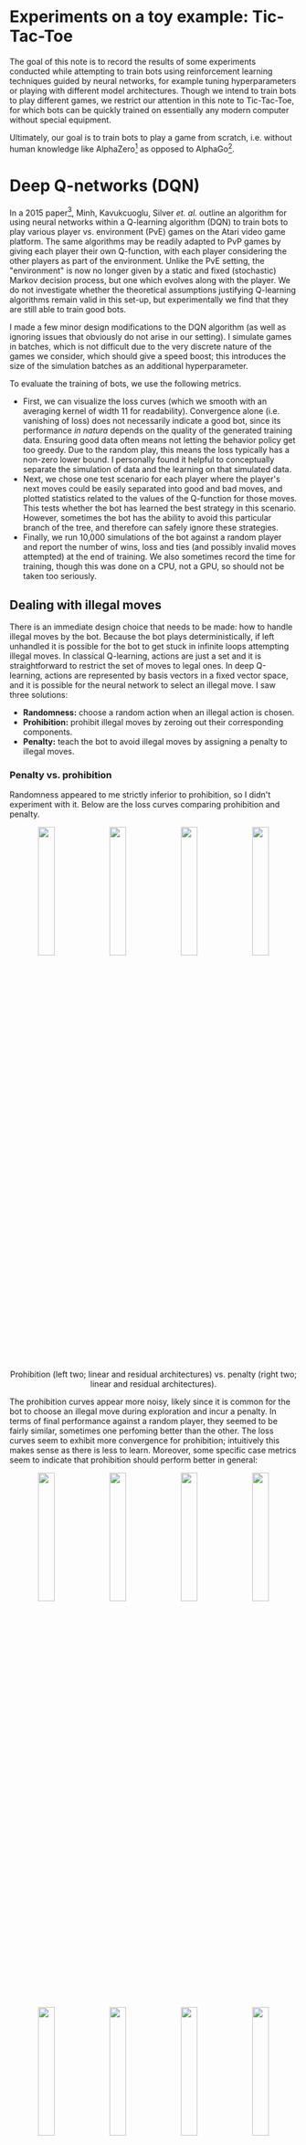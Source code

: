# Experiments on a toy example: Tic-Tac-Toe

The goal of this note is to record the results of some experiments conducted while attempting to train bots using reinforcement learning techniques guided by neural networks, for example tuning hyperparameters or playing with different model architectures.  Though we intend to train bots to play different games, we restrict our attention in this note to Tic-Tac-Toe, for which bots can be quickly trained on essentially any modern computer without special equipment.

Ultimately, our goal is to train bots to play a game from scratch, i.e. without human knowledge like AlphaZero[^SSS17] as opposed to AlphaGo[^SH16].

# Deep Q-networks (DQN)

In a 2015 paper[^MKS15], Minh, Kavukcuoglu, Silver *et. al.* outline an algorithm for using neural networks within a Q-learning algorithm (DQN) to train bots to play various player vs. environment (PvE) games on the Atari video game platform.  The same algorithms may be readily adapted to PvP games by giving each player their own Q-function, with each player considering the other players as part of the environment.  Unlike the PvE setting, the "environment" is now no longer given by a static and fixed (stochastic) Markov decision process, but one which evolves along with the player.  We do not investigate whether the theoretical assumptions justifying Q-learning algorithms remain valid in this set-up, but experimentally we find that they are still able to train good bots.

I made a few minor design modifications to the DQN algorithm (as well as ignoring issues that obviously do not arise in our setting).  I simulate games in batches, which is not difficult due to the very discrete nature of the games we consider, which should give a speed boost; this introduces the size of the simulation batches as an additional hyperparameter.

To evaluate the training of bots, we use the following metrics.
+ First, we can visualize the loss curves (which we smooth with an averaging kernel of width 11 for readability).  Convergence alone (i.e. vanishing of loss) does not necessarily indicate a good bot, since its performance *in natura* depends on the quality of the generated training data.  Ensuring good data often means not letting the behavior policy get too greedy.  Due to the random play, this means the loss typically has a non-zero lower bound.  I personally found it helpful to conceptually separate the simulation of data and the learning on that simulated data.
+ Next, we chose one test scenario for each player where the player's next moves could be easily separated into good and bad moves, and plotted statistics related to the values of the Q-function for those moves.  This tests whether the bot has learned the best strategy in this scenario.  However, sometimes the bot has the ability to avoid this particular branch of the tree, and therefore can safely ignore these strategies.
+ Finally, we run 10,000 simulations of the bot against a random player and report the number of wins, loss and ties (and possibly invalid moves attempted) at the end of training.  We also sometimes record the time for training, though this was done on a CPU, not a GPU, so should not be taken too seriously.


## Dealing with illegal moves

There is an immediate design choice that needs to be made: how to handle illegal moves by the bot.  Because the bot plays deterministically, if left unhandled it is possible for the bot to get stuck in infinite loops attempting illegal moves.  In classical Q-learning, actions are just a set and it is straightforward to restrict the set of moves to legal ones.  In deep Q-learning, actions are represented by basis vectors in a fixed vector space, and it is possible for the neural network to select an illegal move.  I saw three solutions:
+ **Randomness:** choose a random action when an illegal action is chosen.
+ **Prohibition:** prohibit illegal moves by zeroing out their corresponding components.
+ **Penalty:** teach the bot to avoid illegal moves by assigning a penalty to illegal moves.

### Penalty vs. prohibition

Randomness appeared to me strictly inferior to prohibition, so I didn't experiment with it.  Below are the loss curves comparing prohibition and penalty.
<p align="center">
<img src="graphs/20240413213956_zeroout2.dttt.pt.losses.png" width="24%"> <img src="graphs/20240413220118_zerooutrnn.dttt.pt.losses.png" width="24%"> <img src="graphs/20240413212415_penalty2.dttt.pt.losses.png" width="24%"> <img src="graphs/20240413222418_resnnpenalty.dttt.pt.losses.png" width="24%"></p>
<p align="center">
Prohibition (left two; linear and residual architectures) vs. penalty (right two; linear and residual architectures).
</p>

The prohibition curves appear more noisy, likely since it is common for the bot to choose an illegal move during exploration and incur a penalty.  In terms of final performance against a random player, they seemed to be fairly similar, sometimes one perfoming better than the other.  The loss curves seem to exhibit more convergence for prohibition; intuitively this makes sense as there is less to learn.  Moreover, some specific case metrics seem to indicate that prohibition should perform better in general:
<p align="center">
<img src="graphs/20240413203510_test_zeroout.dttt.pt.test0.png" width="24%"> <img src="graphs/20240413213956_zeroout2.dttt.pt.test0.png" width="24%"> <img src="graphs/20240413210030_test_penalty.dttt.pt.test0.png" width="24%"> <img src="graphs/20240413212415_penalty2.dttt.pt.test0.png" width="24%">
<img src="graphs/20240413203510_test_zeroout.dttt.pt.test1.png" width="24%"> <img src="graphs/20240413213956_zeroout2.dttt.pt.test1.png" width="24%"> <img src="graphs/20240413210030_test_penalty.dttt.pt.test1.png" width="24%"> <img src="graphs/20240413212415_penalty2.dttt.pt.test1.png" width="24%">
</p><p align="center">
Performance metrics for prohibition (left two) vs. penalty (right two).
</p>

In particular, for Test 1, we see that we tend to see much more separation between the green curve and the blue/orange curves using prohibition, an indication that the bot is learning to distinguish a particular group of losing moves vs. tying moves.

I implemented penalty first since it was more straightforward, but later switched to prohibition.  Many experiments in the remainder of the document use penalty; one unintended benefit of this is that the number of illegal moves attempted by the bot can be used as a metric for how well the bot has learned the basic rules of the game.


### Magnitude of penalty

The magnitude of the penalty has an effect on neural network training where it does not in classical Q-learning.  For classical Q-learning, the function is an arbitrary function on a discrete set of states.  For deep Q-learning, the function is ``built from'' linear functions defined on a vector space continuum (but only evaluated on a discrete subset).  In particular, for deep Q-learning, large values can skew the weights during training.  In the beginning, I had set the penalty to -1000, which worked classically but caused divergence when training neural networks.  I tested this in an experiment comparing penalties of -2 vs. -1000.  I also tested a penalty of -1, which was not significantly different from a penalty of -2.

<p align="center">
<img src="graphs/20240325030438_badpenalty.dttt.pt.log.losses.png" width="40%"> <img src="graphs/20240324030517_4000its.dttt.pt.log.losses.png" width="40%">
<p>
<p align="center">Loss curve over 4000 iterations: -1000 penalty (left) vs. -2 penalty (right).</p>

<table align="center">
<tr><th>iterations</th><th colspan="2">1000</th><th colspan="2">1500</th><th colspan="2">4000</th></tr>
<tr><th>penalty</th><th>2</th><th>-1000</th><th>-2</th><th>-1000</th><th>2</th><th>-1000</th></tr>
<tr><td>player 1 losses vs. random</td><td>0.00%</td><td>0.00%</td><td>0.00%</td><td>0.00%</td><td>0.00%</td><td>0.00%</td></tr>
<tr><td>player 2 losses vs. random</td><td>1.27%</td><td>1.25%</td><td>1.60%</td><td>2.81%</td><td>0.00%</td><td>0.10%</td></tr>
<tr><td>player 1 invalid moves</td><td>0</td><td>0</td><td>0</td><td>0</td><td>0</td><td>0</td></tr>
<tr><td>player 2 invalid moves</td><td>6</td><td>63</td><td>0</td><td>0</td><td>0</td><td>0</td></tr>
</table>

With a large penalty the model much longer to begin to converge.  A large penalty negatively impacts the performance of the bot measured in losses as well as, perhaps counterintuitively, its ability to avoid illegal moves.  In the long term, the bot appears to be able to adjust its weights to account for the large penalty, but in general it seems best to avoid it.

## Generating good data to train on

In Q-learning, the training data is generated along side the actual training on that data.  To generate good gameplay data, the bots must strike a balance between exploration and exploitation.  Moreover, we need to decide how much of the data to keep, and how much to discard.

### Greed and convergence

For Q-learning we will use a simple greed parameter to control the probability that the bot plays according to what it thinks is optimal (exploitation) versus randomly (exploration).  It is an annoying convention that the so-called greed parameter measures how much the bot explores; we will use the term *exploration parameter* instead, which is complementary to the *greed parameter*, i.e. a greed parameter of 0 means it always plays randomly.  This greed parameter may change over time.

In PvE games, it is typically recommended to start the greed low, around 0.0, and then end high, around 0.9.  The reasoning is that the bot should explore a lot in the beginning, then hone in on a winning strategy.  In PvP games, experimentally, it appears better to keep the ending greed lower.  We postulate the following reason: in PvE situations, the player has, ignoring randomness, total control over which branch of the game tree to go down.  Therefore, it is okay for the player to forget branches of the tree that it does not like.  On the other hand, in PvP situations, the opposing player has an equal share of control.  Setting the greed parameter too high can causes the neural network to forget some branches of the game tree.

To visualize the effect of greed on convergence and performance, I trained a bot under the following schemes for 4000 iterations.
+ **No greed:** the greed stayed at 0.0 throughout, i.e. the training data was completely randomly generated.
+ **Middle greed:** the greed ramped from 0.0 to 0.6 linearly in the interval $[100, 2500]$.
+ **Max greed:** the greed ramped from 0.0 to the maximum 1.0 linearly in the interval $[100, 3900]$.

<p align="center">
<img src="graphs/20240328201353_nogreed.dttt.pt.losses.png" width="33%"> <img src="graphs/20240328101230_postbug_baseline.dttt.pt.losses.png" width="33%"> <img src="graphs/20240328191907_greedto100.dttt.pt.losses.png" width="33%">
<p>
<p align="center">Loss curves over 4000 iterations, no vs. middle vs. max greed.</p>


<table align="center">
<tr><th></th><th colspan="4">player 1</th><th colspan="4">player 2</th></tr>
<tr><th></th><th>win</th><th>loss</th><th>tie</th><th>invalid</th><th>win</th><th>loss</th><th>tie</th><th>invalid</th></tr>
<tr><td>no greed</td><td>69.37%</td><td>19.43%</td><td>11.20%</td><td>31168</td><td>47.47%</td><td>40.07%</td><td>12.46%</td><td>21536</td></tr>
<tr><td>middle greed</td><td>98.96%</td><td>0.00%</td><td>1.04%</td><td>0</td><td>90.73%</td><td>0.00%</td><td>9.27%</td><td>0</td></tr>
<tr><td>max greed</td><td>95.54%</td><td>0.63%</td><td>3.83%</td><td>284</td><td>90.44%</td><td>0.00%</td><td>9.56%</td><td>0</td></tr>
</table>

We observe that higher greed can result in converging to a value with lower loss, but does not necessarily result in a better bot.  We also observe divergence for the first player and convergence for the second player using the no-greed policy.  My guess for why is that if the opponent plays randomly, this can result in higher variance in outcomes.


### Replay memory size

An essential question in Q-learning is what simulation data to train the bot on.  We could train on all data from the last $k$ iterations, but this results in a tradeoff between stability vs. speed in training.  Instead we use *replay memory*,[^MKS15] i.e. sample data from a memory of fixed size.

<p align="center">
<img src="graphs/20240330154852_small_memory_1000.dttt.pt.losses.png" width="33%"> <img src="graphs/20240330180235_standard_defaults6_penalty1.dttt.pt.losses.png" width="33%"> <img src="graphs/20240330163919_massive_memory.dttt.pt.losses.png" width="33%">
<p>
<p align="center">Loss curves over 4000 iterations: memory size 1,000 (left) vs. 100,000 penalty (middle) vs. $\infty$ (right).</p>

<table align="center">
  <tr><th></th><th colspan="4">player 1</th><th colspan="4">player 2</th><th></th></tr>
  <tr><th>memory size</th><th>win</th><th>loss</th><th>tie</th><th>invalid moves</th><th>win</th><th>loss</th><th>tie</th><th>invalid move</th><th>time</th></tr>
  <tr><td>1k</td><td>96.56%</td><td>0.31%</td><td>3.13%</td><td>112</td><td>83.67%</td><td>1.82%</td><td>14.51%</td><td>290</td><td>48:27</td></tr>
  <tr><td>100k</td><td>98.97%</td><td>0.00%</td><td>1.03%</td><td>0</td><td>91.78%</td><td>0.00%</td><td>8.22%</td><td>24</td><td>47:32</td></tr>
  <tr><td>$\infty$</td><td>98.99%</td><td>0.00%</td><td>1.01%</td><td>0</td><td>90.91%</td><td>0.00%</td><td>9.09%</td><td>19</td><td>1:14:22</td></tr>
</table>

We observe that a lower memory leads to higher variance.  Interestingly, a higher memory also leads to more variance, but not nearly as much.  When the memory is low, correlations in the simulations are immediately and repeatedly trained on, while when the memory is too high, the distribution of experiences in the replay memory will reflect a lower greed overall, which leads to more randomness and higher variance; as additional evidence of this, we also see less/slower convergence as one might expect from a less greedy policy.


## Hyperparameters for model training

### Simulation vs. training batch sizes

In each step of an episode, the algorithm simulates a play of the game by the current player, and then trains on data sampled from the replay memory.  Both of these can be done efficiently in batches, with simulation batch size $b_s$ and training batch size $b_t$.  On average, given $n$ players, each player's replay memory increases by $b_s/n$ each round.  Since it doesn't make sense to simulate more than we can train on, we can impose the condition $b_t/b_s \geq 1/n$.

Note that increasing the training batch size doesn't mean more updates to the weights, but averaging over more entries in the updates, which has the effect of decreasing the variance.  To increase the magnitude of the updates, one can adjust the learning rate.

I ran experiments on varying the batch sizes, training for 800 iterations of length 15 at a learning rate of 0.00025.  The greed ramp was $[20, 500]$ in range $[0.0, 0.6]$, training began at episode 20, and the policy network was copied very episode.  


<p align="center">
<img src="graphs/20240330201726_800its.dttt.pt.losses.png" width="33%"> <img src="graphs/20240330205932_train_up2.dttt.pt.losses.png" width="33%"> <img src="graphs/20240330203140_train_up4.dttt.pt.losses.png" width="33%">
<img src="graphs/20240330212410_sim_up2.dttt.pt.losses.png" width="33%"> <img src="graphs/20240330214045_sim2_train2.dttt.pt.losses.png" width="33%"> <img src="graphs/20240330220010_sim2_train4.dttt.pt.losses.png" width="33%">
<img src="graphs/20240330225523_batches_128_256.dttt.pt.losses.png" width="33%"> <img src="graphs/20240330231102_128_512.dttt.pt.losses.png" width="33%"> <img src="graphs/20240330233134_128_1024.dttt.pt.losses.png" width="33%">
<p>
<p align="center">Loss curves over 800 iterations.  Going rightward doubles the training batch size, going down doubles the simulation batch size.</p>

<table align="center">
  <tr><th colspan="2">batch size</th><th colspan="3">player 1</th><th colspan="3">player 2</th><th></th></tr>
  <tr><th>simulation</th><th>training</th><th>win</th><th>loss</th><th>tie</th><th>win</th><th>loss</th><th>tie</th><th>time (CPU)</th></tr>
  <tr><td>32</td><td>256</td><td>99.11%</td><td>0.00%</td><td>0.89%</td><td>90.24%</td><td>0.59%</td><td>9.17%</td><td>8:01</td></tr>
  <tr><td>32</td><td>512</td><td>98.97%</td><td>0.00%</td><td>1.03%</td><td>92.04%</td><td>0.17%</td><td>7.79%</td><td>13:49</td></tr>
  <tr><td>32</td><td>1024</td><td>98.01%</td><td>0.00%</td><td>1.99%</td><td>90.71%</td><td>0.80%</td><td>8.49%</td><td>21:40</td></tr>
  <tr><td>64</td><td>256</td><td>98.99%</td><td>0.00%</td><td>1.01%</td><td>90.37%</td><td>0.60%</td><td>9.03%</td><td>9:05</td></tr>
  <tr><td>64</td><td>512</td><td>98.79%</td><td>0.00%</td><td>1.21%</td><td>91.52%</td><td>0.50%</td><td>7.98%</td><td>13:07</td></tr>
  <tr><td>64</td><td>1024</td><td>98.89%</td><td>0.00%</td><td>1.11%</td><td>90.55%</td><td>0.58%</td><td>8.87%</td><td>22:15</td></tr>
  <tr><td>128</td><td>256</td><td>98.72%</td><td>0.00%</td><td>1.28%</td><td>89.28%</td><td>0.59%</td><td>10.13%</td><td>10:02</td></tr>
  <tr><td>128</td><td>512</td><td>98.92%</td><td>0.00%</td><td>1.08%</td><td>90.51%</td><td>0.25%</td><td>9.24%</td><td>14:11</td></tr>
  <tr><td>128</td><td>1024</td><td>98.97%</td><td>0.00%</td><td>1.03%</td><td>91.03%</td><td>0.20%</td><td>8.77%</td><td>25:39</td></tr>
</table>


We observe that enlarging the training batch is far more computationally costly than enlarging simulation batch.  Enlarging the training batch decreases variance in training, but doesn't generally result in a better bot nor change the shape of the loss curve substantially.  On the other hand, enlarging the simulation batch leads to more data being generated, which appears to lead to faster convergence, and better bot performance at the end.  We note that we never reach the lower bound on the training-simulation batch ratio in the above experiments.


### Learning rate

Selecting a learning rate in machine learning is typically understood as a tradeoff between faster convergence and better convergence toward a minimum loss (due to the stochstic nature of sampling training batch from the data).  The main difference in our setting is that the distribution of training data evolves over time, as the greed parameter ramps up.  This mean it's likely that the minimum loss also changes over time, which has interesting implications for the learning rate.

I ran experiments varying the learning rate over 800 iterations, with simulation batch size 128 and training batch size 256.

<p align="center">
<img src="graphs/20240330225523_batches_128_256.dttt.pt.losses.png" width="33%"> <img src="graphs/20240331001249_128_256_lr.dttt.pt.losses.png" width="33%"> <img src="graphs/20240331002916_128_256_lrupup.dttt.pt.losses.png" width="33%">
<img src="graphs/20240331211836_0025.dttt.pt.losses.png" width="33%"> <img src="graphs/20240331213435_005.dttt.pt.losses.png" width="33%"> <img src="graphs/20240331172315_001.dttt.pt.losses.png" width="33%">
<p>
<p align="center">Loss curves over 800 iterations with learning rates 2.5e-4, 5e-4, 1e-3 (top row) and 2.5e-3, 5e-3, 1e-2 (bottom row).</p>

<table align="center">
  <tr><th></th><th colspan="4">player 1</th><th colspan="4">player 2</th></tr>
  <tr><th>learning rate</th><th>win</th><th>loss</th><th>tie</th><th>invalid move</th><th>win</th><th>loss</th><th>tie</th><th>invalid move</th></tr>
  <tr><td>0.00025</td><td>98.72%</td><td>0.00%</td><td>1.28%</td><td>0</td><td>89.28%</td><td>0.59%</td><td>10.13%</td><td>0</td></tr>
  <tr><td>0.0005</td><td>98.99%</td><td>0.00%</td><td>1.01%</td><td>0</td><td>90.39%</td><td>0.00%</td><td>9.61%</td><td>0</td></tr>
  <tr><td>0.001</td><td>98.97%</td><td>0.00%</td><td>1.03%</td><td>0</td><td>90.26%</td><td>0.58%</td><td>9.16%</td><td>65</td></tr>
  <tr><td>0.0025</td><td>99.48%</td><td>0.00%</td><td>0.52%</td><td>420</td><td>90.50%</td><td>0.90%</td><td>8.60%</td><td>763</td></tr>
  <tr><td>0.005</td><td>98.48%</td><td>0.00%</td><td>1.52%</td><td>201</td><td>91.03%</td><td>0.49%</td><td>8.48%</td><td>10</td></tr>
  <tr><td>0.01</td><td>98.42%</td><td>0.15%</td><td>1.43%</td><td>134</td><td>87.88%</td><td>2.81%</td><td>9.31%</td><td>1328</td></tr>
</table>

We observe that increasing the learning rate does not result in faster convergence; instead, it is the rate of greed annealing which is limiting.  A high learning rate does appear to shorten the initial period of high magnitude noise.  Moreover, I also ran experiments with even smaller learning rates of 1e-4, 1e-5, and 1e-6, in which the bots diverged catastrophically.  A possible explanation for this is that if the learning rate is too low, then it can fail to "catch up" to the moving minimum and find itself at values where it begins to diverge.

The lossless AI for learning rate 0.0005 appears to be a fluke, a retraining with the same parameters yields similar numbers as its neighbors.

### Policy-to-target network copy frequency




## Neural network architecture

### Fully connected / convolutional architectures

### Residual skip connections





## TODO

We will see later, e.g. in Figure \ref{relu or batch}, that sometimes a player 0 bot can be trained to never lose but still occasionally attempt illegal moves, reflecting that it's generally easier for player 0 to win.

[^MKS15]: Volodymyr Mnih, Koray Kavukcuoglu, David Silver, *et. al.*, Human-level control through deep reinforcement learning, *Nature* volume 518, pages 529–533 (2015).

[^SH16]: David Silver Aja Huang, *et. al.*, Mastering the game of Go with deep neural networks and tree search, *Nature* volume 529, pages 484-489 (2016).
		
[^SSS17]: David Silver, Julian Schrittwieser, Karen Simonyan, *et. al.*, Mastering the game of Go without human knowledge, *Nature* volume 550, pages 354-359 (2017).

